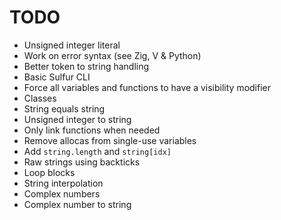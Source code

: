 # TODO
- Unsigned integer literal
- Work on error syntax (see Zig, V & Python)
- Better token to string handling
- Basic Sulfur CLI
- Force all variables and functions to have a visibility modifier
- Classes
- String equals string 
- Unsigned integer to string
- Only link functions when needed
- Remove allocas from single-use variables
- Add `string.length` and `string[idx]`
- Raw strings using backticks
- Loop blocks
- String interpolation
- Complex numbers
- Complex number to string
